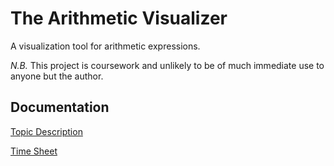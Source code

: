 # The Arithmetic Visualizer
A visualization tool for arithmetic expressions.

*N.B.* This project is coursework and unlikely to be of much immediate use to anyone but the author.

## Documentation
[Topic Description](documentation/TopicDescription.md)

[Time Sheet](documentation/TimeSheet.md)

